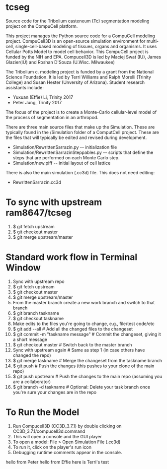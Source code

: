 tcseg
=====

Source code for the Tribolium casteneum (Tc) segmentation modeling project on the CompuCell platform.

This project manages the Python source code for a CompuCell modeling project. CompuCell3D is an open-source simulation environment for multi-cell, single-cell-based modeling of tissues, organs and organisms.  It uses Cellular Potts Model to model cell behavior.  This CompuCell project is funded by the NIH and EPA.  Compucell3D is led by Maciej Swat (IU), James Glazier(IU) and Roshan D'Souza (U.Wisc. Milwaukee)

The Tribolium c. modeling project is funded by a grant from the National Science Foundation. It is led by Terri Williams and Ralph Morelli (Trinity College) and Susan Hester (Unversity of Arizona).  Student research assistants include:

* Yuxuan (Effie) Li, Trinity 2017
* Peter Jung, Trinity 2017

The focus of the project is to create a Monte-Carlo cellular-level model of the process of segmentation in an arthropod. 

There are three main source files that make up the Simulation.  These are typically found in the /Simulation folder of a ComputCell project.
These are the files that will typically be edited and revised during development.
 
 *  Simulation/RewrittenSarrazin.py -- initialization file
 *  Simulation/RewrittenSarrazinSteppables.py -- scripts that define the steps that are performed on each Monte Carlo step.
 *  Simulation/new.piff  -- initial layout of cell lattice

There is also the main simulation (.cc3d) file.  This does not need editing:

 * RewrittenSarrazin.cc3d
 
To sync with upstream ram8647/tcseg
====================================
  1. $ git fetch upstream
  2. $ git checkout master
  3. $ git merge upstream/master

Standard work flow in Terminal Window
=====================================
1. Sync with upstream repo
  1. $ git fetch upstream
  2. $ git checkout master
  3. $ git merge upstream/master
2. From the master branch create a new work branch and switch to that branch
  1. $ git branch taskname
  2. $ git checkout taskname
3. Make edits to the files you're going to change, e.g.,  file/test code/etc
4. $ git add --all                     # Add all the changed files to the changeset
5. $ git commit -m "taskname message"  # Commit the changeset, giving it a short message
6. $ git checkout master               # Switch back to the master branch
7. Sync with upstream again            # Same as step 1 (in case others have changed the repo)
8. $ git merge taskname                # Merge the changeset from the taskname branch
9. $ git push                          # Push the changes (this pushes to your clone of the main repo)
10. $ git push upstream                # Push the changes to the main repo (assuming you are a collaborator)
11. $ git branch -d taskname           # Optional: Delete your task branch once you're sure your changes are in the repo


To Run the Model
================
 1. Run Compucell3D (CC3D_3.7.1) by double clicking on CC3D_3.7.1/compucell3d.command
 2. This will open a console and the GUI player
 3. To open a model: File > Open Simulation File (.cc3d)
 4. To run it, click on the player's run icon
 5. Debugging runtime comments appear in the console.

hello from Peter
hello from Effie
here is Terri's test

